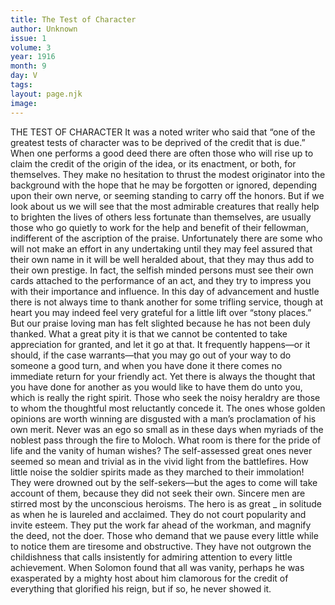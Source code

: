 ```yaml
---
title: The Test of Character
author: Unknown
issue: 1
volume: 3
year: 1916
month: 9
day: V
tags:
layout: page.njk
image:
---
```

THE TEST OF CHARACTER       It was a noted writer who said that “one of the greatest tests of character was to be deprived of the credit that is due.” When one performs a good deed there are often those who will rise up to claim the credit of the origin of the idea, or its enactment, or both, for themselves. They make no hesitation to thrust the modest originator into the background with the hope that he may be forgotten or ignored, depending upon their own nerve, or seeming standing to carry off the honors.       But if we look about us we will see that the most admirable creatures that really help to brighten the lives of others less fortunate than themselves, are usually those who go quietly to work for the help and benefit of their fellowman, indifferent of the ascription of the praise.       Unfortunately there are some who will not make an effort in any undertaking until they may feel assured that their own name in it will be well heralded about, that they may thus add to their own prestige. In fact, the selfish minded persons must see their own cards attached to the performance of an act, and they try to impress you with their importance and influence.       In this day of advancement and hustle there is not always time to thank another for some trifling service, though at heart you may indeed feel very grateful for a little lift over “stony places.” But our praise loving man has felt slighted because he has not been duly thanked.       What a great pity it is that we cannot be contented to take appreciation for granted, and let it go at that.       It frequently happens—or it should, if the case warrants—that you may go out of your way to do someone a good turn, and when you have done it there comes no immediate return for your friendly act. Yet there is always the thought that you have done for another as you would like to have them do unto you, which is really the right spirit.       Those who seek the noisy heraldry are those to whom the thoughtful most reluctantly concede it. The ones whose golden opinions are worth winning are disgusted with a man’s proclamation of his own merit. Never was an ego so small as in these days when myriads of the noblest pass through the fire to Moloch. What room is there for the pride of life and the vanity of human wishes? The self-assessed great ones never seemed so mean and trivial as in the vivid light from the battlefires. How little noise the soldier spirits made as they marched to their immolation! They were drowned out by the self-sekers—but the ages to come will take account of them, because they did not seek their own.       Sincere men are stirred most by the unconscious heroisms. The hero is as great _ in solitude as when he is laureled and acclaimed. They do not court popularity and invite esteem.       They put the work far ahead of the workman, and magnify the deed, not the doer. Those who demand that we pause every little while to notice them are tiresome and obstructive. They have not outgrown the childishness that calls insistently for admiring attention to every little achievement. When Solomon found that all was vanity, perhaps he was exasperated by a mighty host about him clamorous for the credit of everything that glorified his reign, but if so, he never showed it.    

